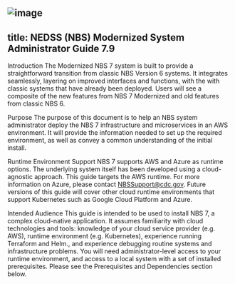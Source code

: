 ![image](https://github.com/user-attachments/assets/29e4e66a-ed8a-483d-868b-a2572d339fd9)
---
title: NEDSS (NBS) Modernized System Administrator Guide 7.9
---
Introduction
The Modernized NBS 7 system is built to provide a straightforward transition from classic NBS Version 6 systems. It integrates seamlessly, layering on improved interfaces and functions, with the with classic systems that have already been deployed. Users will see a composite of the new features from NBS 7 Modernized and old features from classic NBS 6.  

Purpose
The purpose of this document is to help an NBS system administrator deploy the NBS 7 infrastructure and microservices in an AWS environment. It will provide the information needed to set up the required environment, as well as convey a common understanding of the initial install.

Runtime Environment Support
NBS 7 supports AWS and Azure as runtime options. The underlying system itself has been developed using a cloud-agnostic approach. This guide targets the AWS runtime. For more information on Azure, please contact NBSSupport@cdc.gov. Future versions of this guide will cover other cloud runtime environments that support Kubernetes such as Google Cloud Platform and Azure.

Intended Audience
This guide is intended to be used to install NBS 7, a complex cloud-native application. It assumes familiarity with cloud technologies and tools: knowledge of your cloud service provider (e.g. AWS), runtime environment (e.g. Kubernetes), experience running Terraform and Helm., and experience debugging routine systems and infrastructure problems. You will need administrator-level access to your runtime environment, and access to a local system with a set of installed prerequisites. Please see the Prerequisites and Dependencies section below.  


